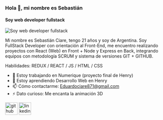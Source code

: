 ### Hola 👋, mi nombre es Sebastián
#### Soy web developer fullstack
![Soy web developer fullstack](https://programaenlinea.net/wp-content/uploads/2018/08/desarrollo-web.png)

Mi nombre es Sebastián Ciare, tengo 21 años y soy de Argentina.
Soy FullStack Developer con orientación al Front-End,  me encuentro realizando proyectos con React (Web) en Front + Node y Express en Back, integrando equipos con metodología SCRUM y sistema de versiones GIT + GITHUB.




Habilidades: REDUX / REACT / JS / HTML / CSS

- 🔭 Estoy trabajando en Numerique (proyecto final de Henry) 
- 🌱 Estoy aprendiendo Desarrollo Web en Henry 
- 📫 Cómo contactarme: Eduardociare871@gmail.com 
- ⚡ Dato curioso: Me encanta la animación 3D  


[<img src='https://cdn.jsdelivr.net/npm/simple-icons@3.0.1/icons/github.svg' alt='github' height='40'>](https://github.com/https://github.com/Eduardo871)  [<img src='https://cdn.jsdelivr.net/npm/simple-icons@3.0.1/icons/linkedin.svg' alt='linkedin' height='40'>](https://www.linkedin.com/in/https://www.linkedin.com/in/sebastianciare//)  


